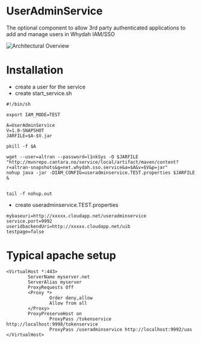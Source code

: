 UserAdminService
====================

The optional component to allow 3rd party authenticated applications to add and manage users in Whydah IAM/SSO


![Architectural Overview](https://raw2.github.com/altran/Whydah-SSOLoginWebApp/master/Whydah%20infrastructure.png)


Installation
============



* create a user for the service
* create start_service.sh

```
#!/bin/sh

export IAM_MODE=TEST

A=UserAdminService
V=1.0-SNAPSHOT
JARFILE=$A-$V.jar

pkill -f $A

wget --user=altran --password=l1nkSys -O $JARFILE "http://mvnrepo.cantara.no/service/local/artifact/maven/content?r=altran-snapshots&g=net.whydah.sso.service&a=$A&v=$V&p=jar"
nohup java -jar -DIAM_CONFIG=useradminservice.TEST.properties $JARFILE &


tail -f nohup.out
```

* create useradminservice.TEST.properties

```
mybaseuri=http://xxxxx.cloudapp.net/useradminservice
service.port=9992
useridbackendUri=http://xxxxx.cloudapp.net/uib
testpage=false
```


Typical apache setup
====================

```
<VirtualHost *:443>
        ServerName myserver.net
        ServerAlias myserver
        ProxyRequests Off
        <Proxy *>
                Order deny,allow
                Allow from all
        </Proxy>
        ProxyPreserveHost on
                ProxyPass /tokenservice http://localhost:9998/tokenservice
                ProxyPass /useradminservice http://localhost:9992/uas
</VirtualHost>
```
